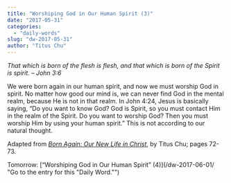 ```yaml
---
title: "Worshiping God in Our Human Spirit (3)"
date: "2017-05-31"
categories: 
  - "daily-words"
slug: "dw-2017-05-31"
author: "Titus Chu"
---
```


_That which is born of the flesh is flesh, and that which is born of the Spirit is spirit._ _– John 3:6_

We were born again in our human spirit, and now we must worship God in spirit. No matter how good our mind is, we can never find God in the mental realm, because He is not in that realm. In John 4:24, Jesus is basically saying, “Do you want to know God? God is Spirit, so you must contact Him in the realm of the Spirit. Do you want to worship God? Then you must worship Him by using your human spirit.” This is not according to our natural thought.

Adapted from _[Born Again: Our New Life in Christ](/book-born-again/ "Go to the listing for this book.")_, by Titus Chu; pages 72-73.

Tomorrow: [“Worshiping God in Our Human Spirit” (4)](/dw-2017-06-01/ "Go to the entry for this "Daily Word."")
